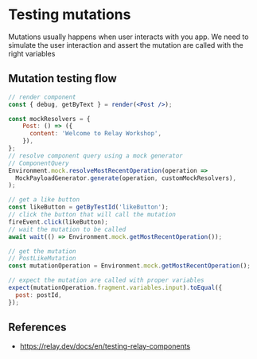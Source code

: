 # Testing mutations

Mutations usually happens when user interacts with you app.
We need to simulate the user interaction and 
assert the mutation are called with the right variables

## Mutation testing flow

````jsx
// render component
const { debug, getByText } = render(<Post />);

const mockResolvers = {
    Post: () => ({
      content: 'Welcome to Relay Workshop',
    }),
};
// resolve component query using a mock generator
// ComponentQuery
Environment.mock.resolveMostRecentOperation(operation =>
  MockPayloadGenerator.generate(operation, customMockResolvers),
);

// get a like button
const likeButton = getByTestId('likeButton');
// click the button that will call the mutation
fireEvent.click(likeButton);
// wait the mutation to be called
await wait(() => Environment.mock.getMostRecentOperation());

// get the mutation
// PostLikeMutation
const mutationOperation = Environment.mock.getMostRecentOperation();

// expect the mutation are called with proper variables
expect(mutationOperation.fragment.variables.input).toEqual({
  post: postId,
});
````

## References

- https://relay.dev/docs/en/testing-relay-components
